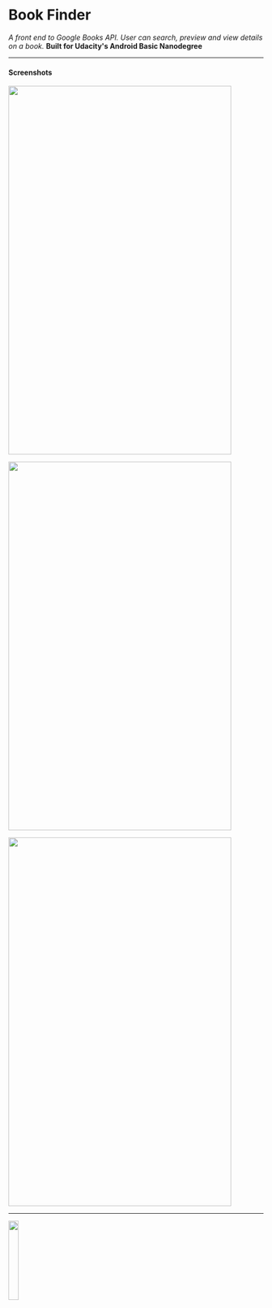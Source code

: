 # Book Finder

*A front end to Google Books API. User can search, preview and view details on a book.*
**Built for Udacity's Android Basic Nanodegree**

__________________

#### Screenshots

<img src="https://user-images.githubusercontent.com/16533062/32291730-4f2cfe3c-bf14-11e7-8091-6e6d709883b2.png"
width="440" height="727" />  

<img src="https://user-images.githubusercontent.com/16533062/32291727-4da654b4-bf14-11e7-970b-dc56c2f69080.png"
width="440" height= "727"/>

<img src="https://user-images.githubusercontent.com/16533062/32291724-4ca32434-bf14-11e7-852a-d7c3a59f01f7.png"
width="440" height= "727"/>

------------------

[<img src="https://play.google.com/intl/en_us/badges/images/generic/en_badge_web_generic.png" width="20%">](https://play.google.com/store/apps/details?id=com.kiran.android.bookfinder)
